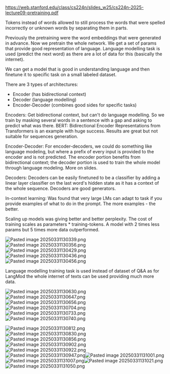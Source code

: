 https://web.stanford.edu/class/cs224n/slides_w25/cs224n-2025-lecture09-pretraining.pdf

Tokens instead of words allowed to still process the words that were spelled incorrectly or unknown words by separating them in parts.

Previously the pretraining were the word embeddings that were generated in advance. Now we pretrain the whole network. We get a set of params that provide good representation of language. Language modelling task is used (predict the next word) as there are a lot of data for this (basically the internet).

We can get a model that is good in understanding language and then finetune it to specific task on a small labeled dataset.

There are 3 types of architectures:
- Encoder (has bidirectional context)
- Decoder (language modelling)
- Encoder-Decoder (combines good sides for specific tasks)

Encoders:
Get bidirectional context, but can't do language modelling. So we train by masking several words in a sentence with a gap and asking to predict what was there.
BERT: Bidirectional Encoder Representations from Transformers is an example with huge success.
Results are great but not suitable for sequences generation.

Encoder-Decoder:
For encoder-decoders, we could do something like language modeling, but where a prefix of every input is provided to the encoder and is not predicted. The encoder portion benefits from bidirectional context; the decoder portion is used to train the whole model through language modeling. More on slides.

Decoders:
Decoders can be easily finetuned to be a classifier by adding a linear layer classifier on the last word's hidden state as it has a context of the whole sequence. Decoders are good generators.

In-context learning:
Was found that very large LMs can adapt to task if you provide examples of what to do in the prompt. The more examples - the better.

Scaling up models was giving better and better perplexity. The cost of training scales as parameters * training-tokens. A model with 2 times less params but 5 times more data outperformed.

![Pasted image 20250331130339.png](../../../attachments/9ad6ef15ee03c9d91f26ebdeebdd92fe.png)![Pasted image 20250331130356.png](../../../attachments/99741c6e5b1ba5d92347e394cc1839fa.png)![Pasted image 20250331130429.png](../../../attachments/6f28931a9745cfc8edb42db8cafef057.png)![Pasted image 20250331130436.png](../../../attachments/4932592e52ac3ef82beb0dcf6984072d.png)![Pasted image 20250331130456.png](../../../attachments/a1aa480b65b331339e92efe60aa00113.png)

Language modelling training task is used instead of dataset of Q&A as for LangMod the whole internet of texts can be used providing much more data.

![Pasted image 20250331130630.png](../../../attachments/7b0eba98b5259fcec7049d14f8b6f991.png)![Pasted image 20250331130647.png](../../../attachments/411421fc0b4fb0fc18933bddeaa79de9.png)![Pasted image 20250331130656.png](../../../attachments/03dff0243e3968a4d2982c59f1a20072.png)![Pasted image 20250331130704.png](../../../attachments/d3aefe9b18744f315c5473fbc37fbf57.png)![Pasted image 20250331130733.png](../../../attachments/5c4bb0d8fabcbd9390cea0cbaaa9849e.png)![Pasted image 20250331130740.png](../../../attachments/ebf9aaf19de7de0da32b809b5adb0a46.png)



![Pasted image 20250331130812.png](../../../attachments/348f411e613ba5c0741221ca03ed0628.png)
![Pasted image 20250331130830.png](../../../attachments/fb4a937607b8ccbcf1a435f99587f463.png)![Pasted image 20250331130856.png](../../../attachments/ec5c0fd63c8c9a8cb3b70c4fbe8b7e8d.png)![Pasted image 20250331130902.png](../../../attachments/076de8be582b8193590a952ad1dc8e76.png)![Pasted image 20250331130922.png](../../../attachments/aa64cfa2441cef34f6ef9d2a4280cc0f.png)![Pasted image 20250331130947.png](../../../attachments/e346b6a5acbf7d16d26999bcb8944322.png)![Pasted image 20250331131001.png](../../../attachments/d46fd646e575cbca2a1a807f8ef0cd34.png)![Pasted image 20250331131007.png](../../../attachments/e517a94a2fc22a2718ec5eb2afb68000.png)![Pasted image 20250331131021.png](../../../attachments/7e36b1e917209008d9748e7fc42310e7.png)![Pasted image 20250331131050.png](../../../attachments/2adf4923de9c79047a1831ba27bdab10.png)
